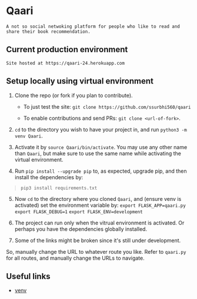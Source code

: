 # Qaari
    A not so social netwoking platform for people who like to read and share their book recommendation.

## Current production environment
	Site hosted at https://qaari-24.herokuapp.com

## Setup locally using virtual environment
1. Clone the repo (or fork if you plan to contribute).

	- To just test the site:
		  `git clone https://github.com/ssurbhi560/qaari`

	- To enable contributions and send PRs:
		`git clone <url-of-fork>`.

2. `cd` to the directory you wish to have your project in, and run `python3 -m venv Qaari`.

3. Activate it by `source Qaari/bin/activate`. You may use any other name than `Qaari`, but make sure to use the same name while activating the virtual environment.

4. Run `pip install --upgrade pip` to, as expected, upgrade pip, and then install the dependencies by:
> `pip3 install requirements.txt`

5. Now `cd` to the directory where you cloned `Qaari`, and (ensure venv is activated) set the environment variable by:
 `export FLASK_APP=qaari.py` 
 `export FLASK_DEBUG=1`
 `export FLASK_ENV=development`

6. The project can run only when the vitrual environment is activated. Or perhaps you have the dependencies globally installed.

7. Some of the links might be broken since it's still under development.

So, manually change the URL to whatever route you like.
Refer to `qaari.py` for all routes, and manually change the URLs to navigate.

## Useful links
  - [venv](https://docs.python.org/3/library/venv.html#module-venv)
